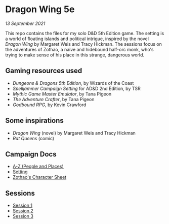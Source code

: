 # Dragon Wing 5e

*13 September 2021*

This repo contains the files for my solo D&D 5th Edition game. The setting is a world of floating islands and political intrigue, inspired by the novel *Dragon Wing* by Margaret Weis and Tracy Hickman. The sessions focus on the adventures of Zothao, a naive and hidebound half-orc monk, who's trying to make sense of his place in this strange, dangerous world.

## Gaming resources used

- *Dungeons & Dragons 5th Edition*, by Wizards of the Coast
- *Spelljammer Campaign Setting* for AD&D 2nd Edition, by TSR
- *Mythic Game Master Emulator*, by Tana Pigeon
- *The Adventure Crafter*, by Tana Pigeon
- *Godbound RPG*, by Kevin Crawford

## Some inspirations

- *Dragon Wing* (novel) by Margaret Weis and Tracy Hickman
- *Rat Queens* (comic)

## Campaign Docs

- [A-Z \(People and Places\)](https://github.com/jimmyturnip/dragon-wing-5e/blob/master/a-z.md)
- [Setting](https://github.com/jimmyturnip/dragon-wing-5e/blob/master/setting.md)
- [Zothao's Character Sheet](https://github.com/jimmyturnip/dragon-wing-5e/blob/master/pc-zothao.md)

## Sessions

- [Session 1](https://github.com/jimmyturnip/dragon-wing-5e/blob/master/session-01.md)
- [Session 2](https://github.com/jimmyturnip/dragon-wing-5e/blob/master/session-02.md)
- [Session 3](https://github.com/jimmyturnip/dragon-wing-5e/blob/master/session-03.md)

